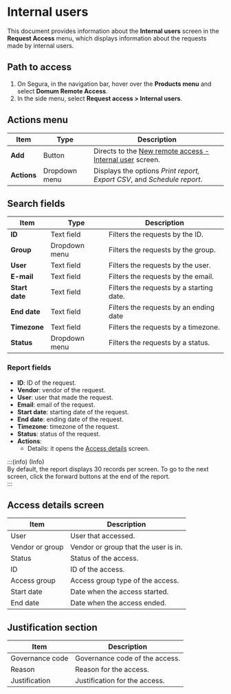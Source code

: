 # Internal users

This document provides information about the **Internal users** screen in the **Request Access** menu, which displays information about the requests made by internal users.

## Path to access

1. On Segura, in the navigation bar, hover over the **Products menu** and select **Domum Remote Access**.  
2. In the side menu, select **Request access \> Internal users**.

## Actions menu

| Item | Type | Description |
| ----- | ----- | ----- |
| **Add** | Button | Directs to the [New remote access - Internal user](/v4/docs/new-remote-access-internal-user) screen. |
| **Actions** | Dropdown menu | Displays the options *Print report, Export CSV*, and *Schedule report*. |

## Search fields

| Item | Type | Description |
| ----- | ----- | ----- |
| **ID** | Text field | Filters the requests by the ID. |
| **Group** | Dropdown menu | Filters the requests by the group. |
| **User** | Text field | Filters the requests by the user. |
| **E-mail** | Text field | Filters the requests by the email. |
| **Start date** | Text field | Filters the requests by a starting date. |
| **End date** | Text field | Filters the requests by an ending date |
| **Timezone** | Text field | Filters the requests by a timezone. |
| **Status** | Dropdown menu | Filters the requests by a status. |

### Report fields

- **ID**: ID of the request.  
- **Vendor**: vendor of the request.  
- **User**: user that made the request.  
- **Email**: email of the request.  
- **Start date**: starting date of the request.  
- **End date**: ending date of the request.  
- **Timezone**: timezone of the request.  
- **Status**: status of the request.  
- **Actions**:  
    - Details: it opens the [Access details](/v4/docs/internal-users-3#access-details-screen) screen.

:::(info) (Info)  
By default, the report displays 30 records per screen. To go to the next screen, click the forward buttons at the end of the report.  
:::

## Access details screen

| Item | Description |
| ----- | ----- |
| User | User that accessed. |
| Vendor or group | Vendor or group that the user is in. |
| Status | Status of the access. |
| ID | ID of the access. |
| Access group | Access group type of the access. |
| Start date | Date when the access started. |
| End date | Date when the access ended. |

## Justification section

| Item | Description |
| ----- | ----- |
| Governance code | Governance code of the access. |
| Reason | Reason for the access. |
| Justification | Justification for the access. |
